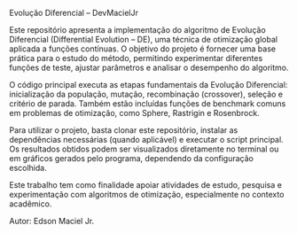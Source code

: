 Evolução Diferencial – DevMacielJr

Este repositório apresenta a implementação do algoritmo de Evolução Diferencial (Differential Evolution – DE), uma técnica de otimização global aplicada a funções contínuas. O objetivo do projeto é fornecer uma base prática para o estudo do método, permitindo experimentar diferentes funções de teste, ajustar parâmetros e analisar o desempenho do algoritmo.

O código principal executa as etapas fundamentais da Evolução Diferencial: inicialização da população, mutação, recombinação (crossover), seleção e critério de parada. Também estão incluídas funções de benchmark comuns em problemas de otimização, como Sphere, Rastrigin e Rosenbrock.

Para utilizar o projeto, basta clonar este repositório, instalar as dependências necessárias (quando aplicável) e executar o script principal. Os resultados obtidos podem ser visualizados diretamente no terminal ou em gráficos gerados pelo programa, dependendo da configuração escolhida.

Este trabalho tem como finalidade apoiar atividades de estudo, pesquisa e experimentação com algoritmos de otimização, especialmente no contexto acadêmico.

Autor: Edson Maciel Jr.
